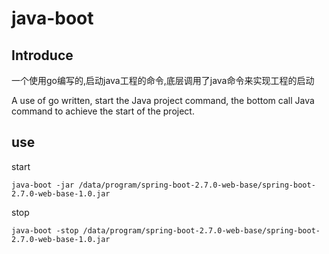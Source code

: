 # java-boot
## Introduce

一个使用go编写的,启动java工程的命令,底层调用了java命令来实现工程的启动  

A use of go written, start the Java project command, the bottom call Java command to achieve the start of the project.



## use

start

```
java-boot -jar /data/program/spring-boot-2.7.0-web-base/spring-boot-2.7.0-web-base-1.0.jar
```

stop

```
java-boot -stop /data/program/spring-boot-2.7.0-web-base/spring-boot-2.7.0-web-base-1.0.jar
```

